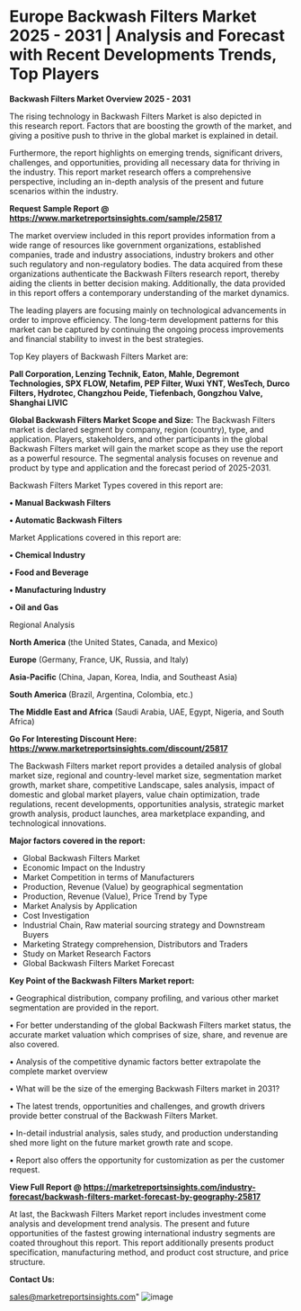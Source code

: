 # Europe Backwash Filters Market 2025 - 2031 | Analysis and Forecast with Recent Developments Trends, Top Players

<Strong> Backwash Filters Market Overview 2025 - 2031</strong>

The rising technology in Backwash Filters Market is also depicted in this research report. Factors that are boosting the growth of the market, and giving a positive push to thrive in the global market is explained in detail.

Furthermore, the report highlights on emerging trends, significant drivers, challenges, and opportunities, providing all necessary data for thriving in the industry. This report market research offers a comprehensive perspective, including an in-depth analysis of the present and future scenarios within the industry.

<strong>Request Sample Report @ <a href=https://www.marketreportsinsights.com/sample/25817>https://www.marketreportsinsights.com/sample/25817</a></strong>

The market overview included in this report provides information from a wide range of resources like government organizations, established companies, trade and industry associations, industry brokers and other such regulatory and non-regulatory bodies. The data acquired from these organizations authenticate the Backwash Filters research report, thereby aiding the clients in better decision making. Additionally, the data provided in this report offers a contemporary understanding of the market dynamics.

The leading players are focusing mainly on technological advancements in order to improve efficiency. The long-term development patterns for this market can be captured by continuing the ongoing process improvements and financial stability to invest in the best strategies.

Top Key players of Backwash Filters Market are:

<strong>Pall Corporation, Lenzing Technik, Eaton, Mahle, Degremont Technologies, SPX FLOW, Netafim, PEP Filter, Wuxi YNT, WesTech, Durco Filters, Hydrotec, Changzhou Peide, Tiefenbach, Gongzhou Valve, Shanghai LIVIC</strong>

<strong><b>Global Backwash Filters Market Scope and Size:</b></strong>
The Backwash Filters market is declared segment by company, region (country), type, and application. Players, stakeholders, and other participants in the global Backwash Filters market will gain the market scope as they use the report as a powerful resource. The segmental analysis focuses on revenue and product by type and application and the forecast period of 2025-2031.

Backwash Filters Market Types covered in this report are:

<strong>• Manual Backwash Filters

• Automatic Backwash Filters</strong>

Market Applications covered in this report are:

<strong>• Chemical Industry

• Food and Beverage

• Manufacturing Industry

• Oil and Gas</strong> 

Regional Analysis

<strong>North America</strong> (the United States, Canada, and Mexico)

<strong>Europe</strong> (Germany, France, UK, Russia, and Italy)

<strong>Asia-Pacific</strong> (China, Japan, Korea, India, and Southeast Asia)

<strong>South America</strong> (Brazil, Argentina, Colombia, etc.)

<strong>The Middle East and Africa</strong> (Saudi Arabia, UAE, Egypt, Nigeria, and South Africa)

<strong>Go For Interesting Discount Here: <a href=https://www.marketreportsinsights.com/discount/25817>https://www.marketreportsinsights.com/discount/25817</a></strong>

The Backwash Filters market report provides a detailed analysis of global market size, regional and country-level market size, segmentation market growth, market share, competitive Landscape, sales analysis, impact of domestic and global market players, value chain optimization, trade regulations, recent developments, opportunities analysis, strategic market growth analysis, product launches, area marketplace expanding, and technological innovations.

<strong><b>Major factors covered in the report:</b></strong>
<ul>
  <li>Global Backwash Filters Market </li>
  <li>Economic Impact on the Industry</li>
  <li>Market Competition in terms of Manufacturers</li>
  <li>Production, Revenue (Value) by geographical segmentation</li>
  <li>Production, Revenue (Value), Price Trend by Type</li>
  <li>Market Analysis by Application</li>
  <li>Cost Investigation</li>
  <li>Industrial Chain, Raw material sourcing strategy and Downstream Buyers</li>
  <li>Marketing Strategy comprehension, Distributors and Traders</li>
  <li>Study on Market Research Factors</li>
  <li>Global Backwash Filters Market Forecast</li>
</ul>

<strong><b>Key Point of the Backwash Filters Market report:</b></strong>

• Geographical distribution, company profiling, and various other market segmentation are provided in the report.

• For better understanding of the global Backwash Filters market status, the accurate market valuation which comprises of size, share, and revenue are also covered.

• Analysis of the competitive dynamic factors better extrapolate the complete market overview

• What will be the size of the emerging Backwash Filters market in 2031?

• The latest trends, opportunities and challenges, and growth drivers provide better construal of the Backwash Filters Market.

• In-detail industrial analysis, sales study, and production understanding shed more light on the future market growth rate and scope.

• Report also offers the opportunity for customization as per the customer request.

<strong><b>View Full Report @ <a href=https://marketreportsinsights.com/industry-forecast/backwash-filters-market-forecast-by-geography-25817>https://marketreportsinsights.com/industry-forecast/backwash-filters-market-forecast-by-geography-25817</a></b></strong>


At last, the Backwash Filters Market report includes investment come analysis and development trend analysis. The present and future opportunities of the fastest growing international industry segments are coated throughout this report. This report additionally presents product specification, manufacturing method, and product cost structure, and price structure.

<strong>Contact Us:</strong>

sales@marketreportsinsights.com"
![image](https://github.com/user-attachments/assets/e9c5c8c8-993b-460d-99cc-9037fa6579ff)
